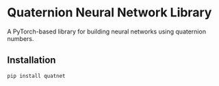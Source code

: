 # Quaternion Neural Network Library

A PyTorch-based library for building neural networks using quaternion numbers.

## Installation

```bash
pip install quatnet
